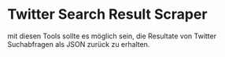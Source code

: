 # Twitter Search Result Scraper

mit diesen Tools sollte es möglich sein, die Resultate von Twitter Suchabfragen als JSON zurück zu erhalten.
